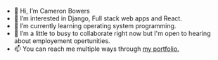 - 👋 Hi, I’m Cameron Bowers
- 👀 I’m interested in Django, Full stack web apps and React.
- 🌱 I’m currently learning operating system programming.
- 💞️ I’m a little to busy to collaborate right now but I'm open to hearing about employement opertunities.
- 📫 You can reach me multiple ways through <a href="https://cameron-bowers.com/">my portfolio.</a>

<!---
AutonomousDev/AutonomousDev is a ✨ special ✨ repository because its `README.md` (this file) appears on your GitHub profile.
You can click the Preview link to take a look at your changes.
--->
